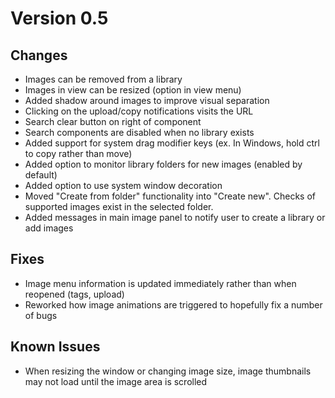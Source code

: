# Version 0.5

## Changes

- Images can be removed from a library
- Images in view can be resized (option in view menu)
- Added shadow around images to improve visual separation
- Clicking on the upload/copy notifications visits the URL
- Search clear button on right of component
- Search components are disabled when no library exists
- Added support for system drag modifier keys (ex. In Windows, hold ctrl to copy rather than move)
- Added option to monitor library folders for new images (enabled by default)
- Added option to use system window decoration
- Moved "Create from folder" functionality into "Create new". Checks of supported images exist in the selected folder.
- Added messages in main image panel to notify user to create a library or add images

## Fixes

- Image menu information is updated immediately rather than when reopened (tags, upload)
- Reworked how image animations are triggered to hopefully fix a number of bugs

## Known Issues

- When resizing the window or changing image size, image thumbnails may not load until the image area is scrolled